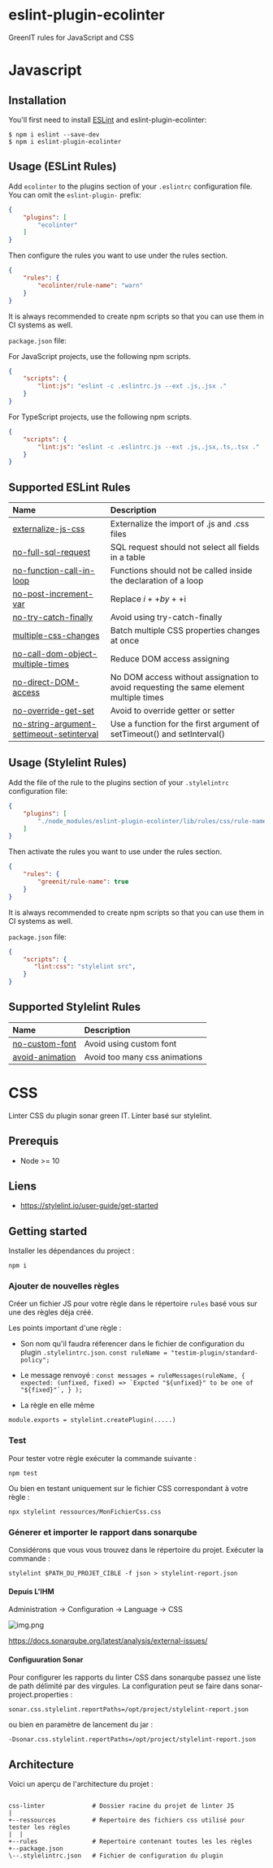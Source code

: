 # eslint-plugin-ecolinter

GreenIT rules for JavaScript and CSS

# Javascript 

## Installation 

You'll first need to install [ESLint](http://eslint.org) and eslint-plugin-ecolinter:

```
$ npm i eslint --save-dev
$ npm i eslint-plugin-ecolinter
```

## Usage (ESLint Rules)

Add `ecolinter` to the plugins section of your `.eslintrc` configuration file. You can omit the `eslint-plugin-` prefix:

```json
{
    "plugins": [
        "ecolinter"
    ]
}
```

Then configure the rules you want to use under the rules section.

```json
{
    "rules": {
        "ecolinter/rule-name": "warn"
    }
}
```

It is always recommended to create npm scripts so that you can use them in CI systems as well.

`package.json` file:

For JavaScript projects, use the following npm scripts.
 
```json
{
    "scripts": {
        "lint:js": "eslint -c .eslintrc.js --ext .js,.jsx ."
    }
}
```
For TypeScript projects, use the following npm scripts.

```json
{
    "scripts": {
        "lint:js": "eslint -c .eslintrc.js --ext .js,.jsx,.ts,.tsx ."
    }
}
```

## Supported ESLint Rules

| Name | Description |
| :--  | :--         |
| [externalize-js-css](docs/rules/js/externalize-js-css.md) | Externalize the import of .js and .css files |
| [no-full-sql-request](docs/rules/js/no-full-sql-request.md) | SQL request should not select all fields in a table |
| [no-function-call-in-loop](docs/rules/js/no-function-call-in-loop.md) | Functions should not be called inside the declaration of a loop |
| [no-post-increment-var](docs/rules/js/no-post-increment-var.md) | Replace $i++ by ++$i |
| [no-try-catch-finally](docs/rules/js/no-try-catch-finally.md) | Avoid using try-catch-finally |
| [multiple-css-changes](docs/rules/js/multiple-css-changes.md) | Batch multiple CSS properties changes at once |
| [no-call-dom-object-multiple-times](docs/rules/js/no-call-dom-object-multiple-times.md) | Reduce DOM access assigning |
| [no-direct-DOM-access](docs/rules/js/no-direct-DOM-access.md) | No DOM access without assignation to avoid requesting the same element multiple times |
| [no-override-get-set](docs/rules/js/no-override-get-set.md) | Avoid to override getter or setter |
| [no-string-argument-settimeout-setinterval](docs/rules/js/no-string-argument-settimeout-setinterval.md) | Use a function for the first argument of setTimeout() and setInterval() |

## Usage (Stylelint Rules)

Add the file of the rule to the plugins section of your `.stylelintrc` configuration file:

```json
{
    "plugins": [
        "./node_modules/eslint-plugin-ecolinter/lib/rules/css/rule-name.js"
    ]
}
```

Then activate the rules you want to use under the rules section.

```json
{
    "rules": {
        "greenit/rule-name": true
    }
}

```
It is always recommended to create npm scripts so that you can use them in CI systems as well.

`package.json` file:

 
```json
{
    "scripts": {
       "lint:css": "stylelint src",
    }
}
```

## Supported Stylelint Rules

| Name | Description |
| :--  | :--         |
| [no-custom-font](docs/rules/css/no-custom-font.md) | Avoid using custom font |
| [avoid-animation](docs/rules/css/avoid-animation.md) | Avoid too many css animations |


# CSS

Linter CSS du plugin sonar green IT. Linter basé sur stylelint. 

## Prerequis
- Node >= 10

## Liens

- https://stylelint.io/user-guide/get-started

## Getting started

Installer les dépendances du project :

`npm i`

### Ajouter de nouvelles règles

Créer un fichier JS pour votre règle dans le répertoire `rules` basé vous sur une des règles déja créé.

Les points important d'une règle :

- Son nom qu'il faudra réferencer dans le fichier de configuration du plugin `.stylelintrc.json`.
`const ruleName = "testim-plugin/standard-policy";
`

- Le message renvoyé :
``const messages = ruleMessages(ruleName, {
expected: (unfixed, fixed) => `Expcted "${unfixed}" to be one of "${fixed}"`, }
);
``

- La règle en elle même

`module.exports = stylelint.createPlugin(.....)`


### Test
Pour tester votre règle exécuter la commande suivante :

`npm test`

Ou bien en testant uniquement sur le fichier CSS correspondant à votre règle :

`npx stylelint ressources/MonFichierCss.css `

### Génerer et importer le rapport dans sonarqube

Considérons que vous vous trouvez dans le répertoire du projet. Exécuter la commande :

`stylelint $PATH_DU_PROJET_CIBLE -f json > stylelint-report.json`

#### Depuis L'IHM
Administration -> Configuration -> Language -> CSS

![img.png](../images/img_6.png)

https://docs.sonarqube.org/latest/analysis/external-issues/

#### Configuuration Sonar

Pour configurer les rapports du linter CSS dans sonarqube passez une liste de path délimité par des virgules.
La configuration peut se faire dans sonar-project.properties : 

`sonar.css.stylelint.reportPaths=/opt/project/stylelint-report.json`

ou bien en paramètre de lancement du jar :

`-Dsonar.css.stylelint.reportPaths=/opt/project/stylelint-report.json`

## Architecture

Voici un aperçu de l'architecture du projet :
```

css-linter             # Dossier racine du projet de linter JS
|
+--ressources          # Repertoire des fichiers css utilisé pour tester les règles
|  |
+--rules               # Repertoire contenant toutes les les règles
+--package.json  
\--.stylelintrc.json   # Fichier de configuration du plugin
```
